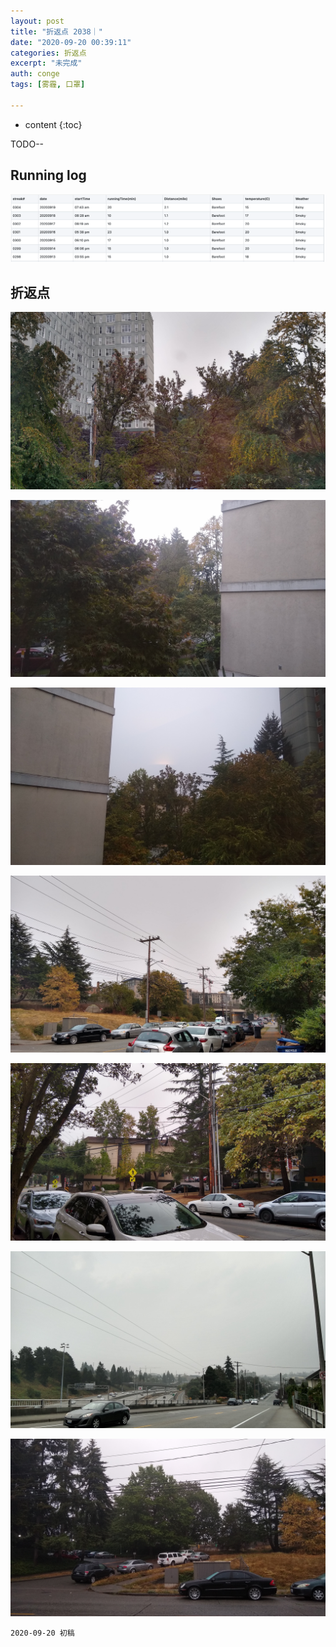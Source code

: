 ```yaml
---
layout: post
title: "折返点 2038｜"
date: "2020-09-20 00:39:11"
categories: 折返点
excerpt: "未完成"
auth: conge
tags: [雾霾, 口罩]

---
```

* content
{:toc}


TODO--


## Running log

![Running log, week 38, 2020](/assets/images/折返点/2020_wk38.png)

## 折返点

![20200913.jpg](/assets/images/折返点/20200913.jpg)  

![20200914.jpg](/assets/images/折返点/20200914.jpg)  

![20200915.jpg](/assets/images/折返点/20200915.jpg)  


![20200916.jpg](/assets/images/折返点/20200916.jpg)  


![20200917.jpg](/assets/images/折返点/20200917.jpg)  


![20200918.jpg](/assets/images/折返点/20200918.jpg)  


![20200919.jpg](/assets/images/折返点/20200919.jpg)

```
2020-09-20 初稿
```

